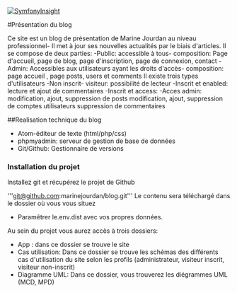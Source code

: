 [![SymfonyInsight](https://insight.symfony.com/projects/eb33c1e6-0948-44e5-ae72-a1e3fe3b0327/big.svg)](https://insight.symfony.com/projects/eb33c1e6-0948-44e5-ae72-a1e3fe3b0327)

#Présentation du blog

Ce site est un blog de présentation de Marine Jourdan au niveau professionnel- Il met à jour ses nouvelles actualités par le biais d'articles.
Il se compose de deux parties:
-Public: accessible à tous- composition: Page d'accueil, page de blog, page d'inscription, page de connexion, contact
-Admin: Accessibles aux utilisateurs ayant les droits d'accès- composition: page accueil , page posts, users et comments
Il existe trois types d'utilisateurs
-Non inscrit- visiteur: possibilité de lecteur
-Inscrit et enabled: lecture et ajout de commentaires
-Inscrit et access:
    -Acces admin: modification, ajout, suppression de posts
                  modification, ajout, suppression de comptes utilisateurs
                  suppression de commentaires

##Realisation technique du blog

- Atom-éditeur de texte (html/php/css)
- phpmyadmin: serveur de gestion de base de données
- Git/Github: Gestionnaire de versions

### Installation du projet
Installez git et récupérez le projet de Github

'''git@github.com:marinejourdan/blog.git'''
Le contenu sera téléchargé dans le dossier où vous vous situez

- Paramêtrer le.env.dist avec vos propres données.


Au sein du projet vous aurez accès à trois dossiers:
- App : dans ce dossier se trouve le site
- Cas utilisation: Dans ce dossier se trouve les schémas des différents cas d'utilisation du site selon les profils (administrateur, visiteur inscrit, visiteur non-inscrit)
- Diagramme UML: Dans ce dossier, vous trouverez les diégrammes UML (MCD, MPD)
